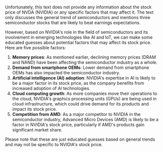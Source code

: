 Unfortunately, this text does not provide any information about the stock price of NVDA (NVIDIA) or any specific factors that may affect it. The text only discusses the general trend of semiconductors and mentions three semiconductor stocks that are likely to beat earnings expectations.

However, based on NVIDIA's role in the field of semiconductors and its involvement in emerging technologies like AI and IoT, we can make some educated guesses about potential factors that may affect its stock price. Here are five possible factors:

1. **Memory prices**: As mentioned earlier, declining memory prices (DRAM and NAND) have been affecting the semiconductor industry as a whole.
2. **Demand from smartphone OEMs**: Lower demand from smartphone OEMs has also impacted the semiconductor industry.
3. **Artificial intelligence (AI) adoption**: NVIDIA's expertise in AI is likely to be a major factor in its stock price, as the company benefits from increased adoption of AI technologies.
4. **Cloud computing growth**: As more companies move their operations to the cloud, NVIDIA's graphics processing units (GPUs) are being used in cloud infrastructure, which could drive demand for its products and impact its stock price.
5. **Competition from AMD**: As a major competitor to NVIDIA in the semiconductor industry, Advanced Micro Devices (AMD) is likely to be a factor in NVIDIA's stock price, particularly if AMD's products gain significant market share.

Please note that these are just educated guesses based on general trends and may not be specific to NVIDIA's stock price.